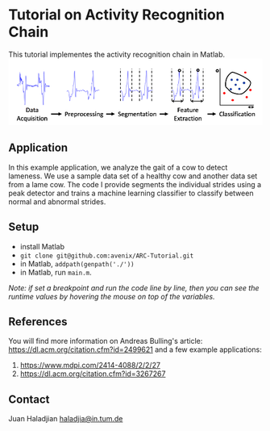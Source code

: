 # Tutorial on Activity Recognition Chain

This tutorial implementes the activity recognition chain in Matlab.
![Activity Recognition Chain](images/ARC.png)

## Application
In this example application, we analyze the gait of a cow to detect lameness. We use a sample data set of a healthy cow and another data set from a lame cow. The code I provide segments the individual strides using a peak detector and trains a machine learning classifier to classify between normal and abnormal strides. 

## Setup
* install Matlab
* `git clone git@github.com:avenix/ARC-Tutorial.git`
* in Matlab, `addpath(genpath('./'))`
* in Matlab, run `main.m`.
 
*Note: if set a breakpoint and run the code line by line, then you can see the runtime values by hovering the mouse on top of the variables.*

## References
You will find more information on Andreas Bulling's article: https://dl.acm.org/citation.cfm?id=2499621
and a few example applications:
1. https://www.mdpi.com/2414-4088/2/2/27
2. https://dl.acm.org/citation.cfm?id=3267267

## Contact
Juan Haladjian
haladjia@in.tum.de
